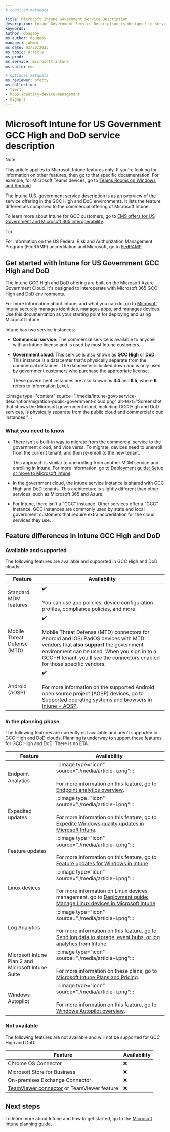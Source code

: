 ```yaml
---
# required metadata

title: Microsoft Intune Government Service Description  
description: Intune Government Service Description is designed to serve as an overview of the Microsoft Intune offering for GCC High and DoD environments.
keywords:
author: dougeby
ms.author: dougeby
manager: johmar
ms.date: 03/20/2023
ms.topic: article
ms.prod:
ms.service: microsoft-intune
ms.suite: ems

# optional metadata
ms.reviewer: pfetty
ms.collection:
- tier1
- M365-identity-device-management
- highpri
---
```


# Microsoft Intune for US Government GCC High and DoD service description

> [!NOTE]
> This article applies to Microsoft Intune features only. If you're looking for information on other features, then go to that specific documentation. For example, for Microsoft Teams devices, go to [Teams Rooms on Windows and Android](/microsoftteams/rooms/teams-devices-feature-comparison).

The Intune U.S. government service description is as an overview of the service offering in the GCC High and DoD environments. It lists the feature differences compared to the commercial offering of Microsoft Intune.

To learn more about Intune for GCC customers, go to [EMS offers for US Government and Microsoft 365 interoperability](/enterprise-mobility-security/solutions/ems-govt-service-description#ems-offers-for-us-government-and-microsoft-365-interoperability).

> [!TIP]
> For information on the US Federal Risk and Authorization Management Program (FedRAMP) accreditation and Microsoft, go to [FedRAMP](/compliance/regulatory/offering-fedramp).

## Get started with Intune for US Government GCC High and DoD

The Intune GCC High and DoD offering are built on the Microsoft Azure Government Cloud. It's designed to interoperate with Microsoft 365 GCC High and DoD environments.

For more information about Intune, and what you can do, go to [Microsoft Intune securely manages identities, manages apps, and manages devices](what-is-intune.md). Use this documentation as your starting point for deploying and using Microsoft Intune.

Intune has two service instances:

- **Commercial service**: The commercial service is available to anyone with an Intune license and is used by most Intune customers.
- **Government cloud**: This service is also known as **GCC High** or **DoD**. This instance is a datacenter that's physically separate from the commercial instances. The datacenter is locked down and is only used by government customers who purchase the appropriate license.

  These government instances are also known as **IL4** and **IL5**, where **IL** refers to Information Level.

:::image type="content" source="./media/intune-govt-service-description/migration-public-government-cloud.png" alt-text="Screenshot that shows the Microsoft government cloud, including GCC High and DoD services, is physically separate from the public cloud and commercial cloud instances.":::

### What you need to know

- There isn't a built-in way to migrate from the commercial service to the government cloud, and vice versa. To migrate, devices need to unenroll from the current tenant, and then re-enroll to the new tenant.

  This approach is similar to unenrolling from another MDM service and enrolling in Intune. For more information, go to [Deployment guide: Setup or move to Microsoft Intune](deployment-guide-intune-setup.md#currently-use-a-third-party-mdm-provider).

- In the government cloud, the Intune service instance is shared with GCC High and DoD tenants. This architecture is slightly different than other services, such as Microsoft 365 and Azure.

- For Intune, there isn't a "GCC" instance. Other services offer a "GCC" instance. GCC instances are commonly used by state and local government customers that require extra accreditation for the cloud services they use.

## Feature differences in Intune GCC High and DoD

### Available and supported

The following features are available and supported in GCC High and DoD clouds:

| Feature | Availability |
| --- | --- |
| Standard MDM features | ✔️ <br/><br/> You can use app policies, device configuration profiles, compliance policies, and more. |
| Mobile Threat Defense (MTD) | ✔️ <br/><br/>Mobile Threat Defense (MTD) connectors for Android and iOS/iPadOS devices with MTD vendors that **also support** the government environment can be used. When you sign in to a GCC-H tenant, you'll see the connectors enabled for those specific vendors. |
| Android (AOSP) | ✔️ <br/><br/> For more information on the supported Android open source project (AOSP) devices, go to [Supported operating systems and browsers in Intune - AOSP](supported-devices-browsers.md#android). |

### In the planning phase

The following features are currently not available and aren't supported in GCC High and DoD clouds. Planning is underway to support these features for GCC High and DoD. There is no ETA.

| Feature | Availability |
| --- | --- |
| Endpoint Analytics | :::image type="icon" source="./media/article-i.png"::: <br/><br/> For more information on this feature, go to [Endpoint analytics overview](../../analytics/overview.md). |
| Expedited updates | :::image type="icon" source="./media/article-i.png"::: <br/><br/>For more information on this feature, go to [Expedite Windows quality updates in Microsoft Intune](../protect/windows-10-expedite-updates.md). |
| Feature updates | :::image type="icon" source="./media/article-i.png"::: <br/><br/>For more information on this feature, go to [Feature updates for Windows in Intune](../protect/windows-10-feature-updates.md). |
| Linux devices | :::image type="icon" source="./media/article-i.png"::: <br/><br/>For more information on Linux devices management, go to [Deployment guide: Manage Linux devices in Microsoft Intune](deployment-guide-platform-linux.md). |
| Log Analytics |  :::image type="icon" source="./media/article-i.png"::: <br/><br/>For more information on this feature, go to [Send log data to storage, event hubs, or log analytics from Intune](review-logs-using-azure-monitor.md). |
| Microsoft Intune Plan 2 and Microsoft Intune Suite | :::image type="icon" source="./media/article-i.png"::: <br/><br/>For more information on these plans, go to [Microsoft Intune Plans and Pricing](https://www.microsoft.com/security/business/microsoft-intune-pricing). |
| Windows Autopilot | :::image type="icon" source="./media/article-i.png"::: <br/><br/>For more information on this feature, go to [Windows Autopilot overview](../../autopilot/windows-autopilot.md). |

### Not available

The following features are not available and will not be supported for GCC High and DoD:

| Feature | Availability |
| --- | --- |
| Chrome OS Connector | ❌ |
| Microsoft Store for Business | ❌ |
| On-premises Exchange Connector | ❌ |
| [TeamViewer connector](../remote-actions/teamviewer-support.md) or TeamViewer feature | ❌ |

## Next steps

To learn more about Intune and how to get started, go to the [Microsoft Intune planning guide](intune-planning-guide.md).
